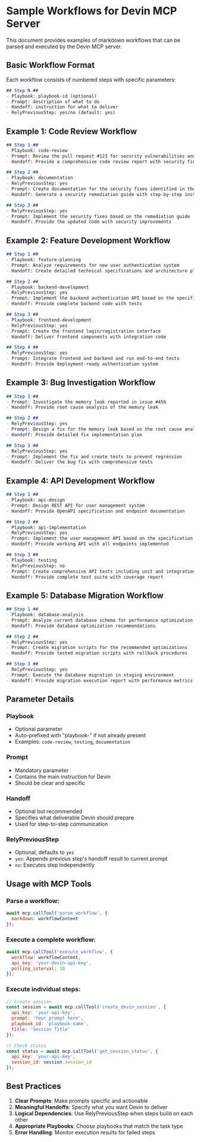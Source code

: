 # Sample Workflows for Devin MCP Server

This document provides examples of markdown workflows that can be parsed and executed by the Devin MCP server.

## Basic Workflow Format

Each workflow consists of numbered steps with specific parameters:

```markdown
## Step N ##
- Playbook: playbook-id (optional)
- Prompt: description of what to do
- Handoff: instruction for what to deliver
- RelyPreviousStep: yes/no (default: yes)
```

## Example 1: Code Review Workflow

```markdown
## Step 1 ##
- Playbook: code-review
- Prompt: Review the pull request #123 for security vulnerabilities and code quality issues
- Handoff: Provide a comprehensive code review report with security findings

## Step 2 ##
- Playbook: documentation
- RelyPreviousStep: yes
- Prompt: Create documentation for the security fixes identified in the review
- Handoff: Generate a security remediation guide with step-by-step instructions

## Step 3 ##
- RelyPreviousStep: yes
- Prompt: Implement the security fixes based on the remediation guide
- Handoff: Provide the updated code with security improvements
```

## Example 2: Feature Development Workflow

```markdown
## Step 1 ##
- Playbook: feature-planning
- Prompt: Analyze requirements for new user authentication system
- Handoff: Create detailed technical specifications and architecture plan

## Step 2 ##
- Playbook: backend-development
- RelyPreviousStep: yes
- Prompt: Implement the backend authentication API based on the specifications
- Handoff: Provide complete backend code with tests

## Step 3 ##
- Playbook: frontend-development
- RelyPreviousStep: yes
- Prompt: Create the frontend login/registration interface
- Handoff: Deliver frontend components with integration code

## Step 4 ##
- RelyPreviousStep: yes
- Prompt: Integrate frontend and backend and run end-to-end tests
- Handoff: Provide deployment-ready authentication system
```

## Example 3: Bug Investigation Workflow

```markdown
## Step 1 ##
- Prompt: Investigate the memory leak reported in issue #456
- Handoff: Provide root cause analysis of the memory leak

## Step 2 ##
- RelyPreviousStep: yes
- Prompt: Design a fix for the memory leak based on the root cause analysis
- Handoff: Provide detailed fix implementation plan

## Step 3 ##
- RelyPreviousStep: yes
- Prompt: Implement the fix and create tests to prevent regression
- Handoff: Deliver the bug fix with comprehensive tests
```

## Example 4: API Development Workflow

```markdown
## Step 1 ##
- Playbook: api-design
- Prompt: Design REST API for user management system
- Handoff: Provide OpenAPI specification and endpoint documentation

## Step 2 ##
- Playbook: api-implementation
- RelyPreviousStep: yes
- Prompt: Implement the user management API based on the specification
- Handoff: Provide working API with all endpoints implemented

## Step 3 ##
- Playbook: testing
- RelyPreviousStep: no
- Prompt: Create comprehensive API tests including unit and integration tests
- Handoff: Provide complete test suite with coverage report
```

## Example 5: Database Migration Workflow

```markdown
## Step 1 ##
- Playbook: database-analysis
- Prompt: Analyze current database schema for performance optimization
- Handoff: Provide database optimization recommendations

## Step 2 ##
- RelyPreviousStep: yes
- Prompt: Create migration scripts for the recommended optimizations
- Handoff: Provide tested migration scripts with rollback procedures

## Step 3 ##
- RelyPreviousStep: yes
- Prompt: Execute the database migration in staging environment
- Handoff: Provide migration execution report with performance metrics
```

## Parameter Details

### Playbook
- Optional parameter
- Auto-prefixed with "playbook-" if not already present
- Examples: `code-review`, `testing`, `documentation`

### Prompt
- Mandatory parameter
- Contains the main instruction for Devin
- Should be clear and specific

### Handoff
- Optional but recommended
- Specifies what deliverable Devin should prepare
- Used for step-to-step communication

### RelyPreviousStep
- Optional, defaults to `yes`
- `yes`: Appends previous step's handoff result to current prompt
- `no`: Executes step independently

## Usage with MCP Tools

### Parse a workflow:
```javascript
await mcp.callTool('parse_workflow', {
  markdown: workflowContent
});
```

### Execute a complete workflow:
```javascript
await mcp.callTool('execute_workflow', {
  workflow: workflowContent,
  api_key: 'your-devin-api-key',
  polling_interval: 10
});
```

### Execute individual steps:
```javascript
// Create session
const session = await mcp.callTool('create_devin_session', {
  api_key: 'your-api-key',
  prompt: 'Your prompt here',
  playbook_id: 'playbook-name',
  title: 'Session Title'
});

// Check status
const status = await mcp.callTool('get_session_status', {
  api_key: 'your-api-key',
  session_id: session.session_id
});
```

## Best Practices

1. **Clear Prompts**: Make prompts specific and actionable
2. **Meaningful Handoffs**: Specify what you want Devin to deliver
3. **Logical Dependencies**: Use RelyPreviousStep when steps build on each other
4. **Appropriate Playbooks**: Choose playbooks that match the task type
5. **Error Handling**: Monitor execution results for failed steps